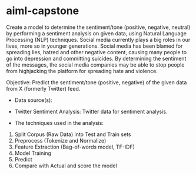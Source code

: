 # aiml-capstone
Create a model to determine the sentiment/tone (positive, negative, neutral) by performing a sentiment analysis on given data, using Natural Language Processing (NLP) techniques. Social media currently plays a big roles in our lives, more so in younger generations. Social media has been blamed for spreading lies, hatred and other negative content, causing many people to go into depression and committing suicides. By determining the sentiment of the messages, the social media companies may be able to stop people from highjacking the platform for spreading hate and violence.

Objective: Predict the sentiment/tone (positive, negative) of the given data from X (formerly Twitter) feed.

* Data source(s):
* Twitter Sentiment Analysis: Twitter data for sentiment analysis.

* The techniques used in the analysis:
1. Split Corpus (Raw Data) into Test and Train sets
2. Preprocess (Tokenize and Normalize)
3. Feature Extraction (Bag-of-words model, TF-IDF)
4. Model Training
5. Predict
6. Compare with Actual and score the model
